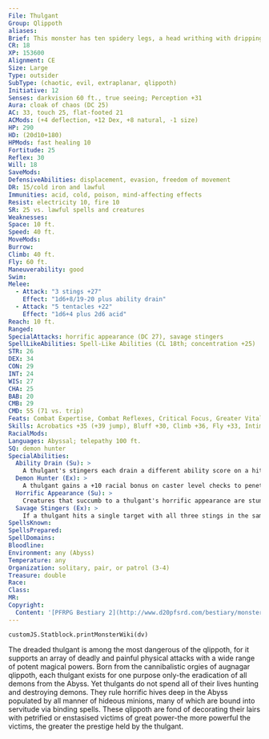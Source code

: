 ```yaml
---
File: Thulgant
Group: Qlippoth
aliases: 
Brief: This monster has ten spidery legs, a head writhing with dripping tentacles above a clutch of red eyes, and three whipping stingers.
CR: 18
XP: 153600
Alignment: CE
Size: Large
Type: outsider
SubType: (chaotic, evil, extraplanar, qlippoth)
Initiative: 12
Senses: darkvision 60 ft., true seeing; Perception +31
Aura: cloak of chaos (DC 25)
AC: 33, touch 25, flat-footed 21
ACMods: (+4 deflection, +12 Dex, +8 natural, -1 size)
HP: 290
HD: (20d10+180)
HPMods: fast healing 10
Fortitude: 25
Reflex: 30
Will: 18
SaveMods: 
DefensiveAbilities: displacement, evasion, freedom of movement
DR: 15/cold iron and lawful
Immunities: acid, cold, poison, mind-affecting effects
Resist: electricity 10, fire 10
SR: 25 vs. lawful spells and creatures
Weaknesses: 
Space: 10 ft.
Speed: 40 ft.
MoveMods: 
Burrow: 
Climb: 40 ft.
Fly: 60 ft.
Maneuverability: good
Swim: 
Melee: 
  - Attack: "3 stings +27"
    Effect: "1d6+8/19-20 plus ability drain"
  - Attack: "5 tentacles +22"
    Effect: "1d6+4 plus 2d6 acid"
Reach: 10 ft.
Ranged: 
SpecialAttacks: horrific appearance (DC 27), savage stingers
SpellLikeAbilities: Spell-Like Abilities (CL 18th; concentration +25)  Constant-cloak of chaos (DC 25), displacement, freedom of movement, true seeing  At Will-dimension door, greater dispel magic, telekinesis (DC 22)  3/day-quickened dimension door, flesh to stone (DC 23), word of chaos (DC 24)  1/day-binding (DC 25), plane shift (DC 24), telekinetic sphere (DC 25), temporal stasis (DC 25)
STR: 26
DEX: 34
CON: 29
INT: 24
WIS: 27
CHA: 25
BAB: 20
CMB: 29
CMD: 55 (71 vs. trip)
Feats: Combat Expertise, Combat Reflexes, Critical Focus, Greater Vital Strike, Improved Critical (sting), Improved Vital Strike, Lightning Reflexes, Quicken Spell-Like Ability (dimension door), Staggering Critical, Vital Strike
Skills: Acrobatics +35 (+39 jump), Bluff +30, Climb +36, Fly +33, Intimidate +27, Knowledge (arcana) +27, Knowledge (history) +30, Knowledge (planes) +30, Perception +31, Sense Motive +31, Spellcraft +27, Stealth +31, Use Magic Device +30
RacialMods: 
Languages: Abyssal; telepathy 100 ft.
SQ: demon hunter
SpecialAbilities:
  Ability Drain (Su): >
    A thulgant's stingers each drain a different ability score on a hit. One stinger drains 1d4 points of Strength, another drains 1d4 points of Dexterity, and the third drains 1d4 points of Charisma. Any sting's drain is negated by a DC 29 Fortitude save. The save DC is Constitution-based.
  Demon Hunter (Ex): >
    A thulgant gains a +10 racial bonus on caster level checks to penetrate the spell resistance of any demon. Its attacks are treated as cold iron and good against demons.
  Horrific Appearance (Su): >
    Creatures that succumb to a thulgant's horrific appearance are stunned for 1d4 rounds and take 1d6 points of Wisdom damage.
  Savage Stingers (Ex): >
    If a thulgant hits a single target with all three stings in the same round, it tears through the victim's body, dealing an extra 3d6+12 points of damage and draining an additional 2 ability points from all six of the victim's ability scores. A single DC 29 Fortitude save negates all of this additional ability drain. The save DC is Constitution-based.
SpellsKnown: 
SpellsPrepared: 
SpellDomains: 
Bloodline: 
Environment: any (Abyss)
Temperature: any
Organization: solitary, pair, or patrol (3-4)
Treasure: double
Race: 
Class: 
MR: 
Copyright:
  Content: '[PFRPG Bestiary 2](http://www.d20pfsrd.com/bestiary/monster-listings/outsiders/qlippoth/qlippoth-thulgant)'
---
```

```dataviewjs
customJS.Statblock.printMonsterWiki(dv)
```
The dreaded thulgant is among the most dangerous of the qlippoth, for it supports an array of deadly and painful physical attacks with a wide range of potent magical powers. Born from the cannibalistic orgies of augnagar qlippoth, each thulgant exists for one purpose only-the eradication of all demons from the Abyss.  Yet thulgants do not spend all of their lives hunting and destroying demons. They rule horrific hives deep in the Abyss populated by all manner of hideous minions, many of which are bound into servitude via binding spells. These qlippoth are fond of decorating their lairs with petrified or enstasised victims of great power-the more powerful the victims, the greater the prestige held by the thulgant.
